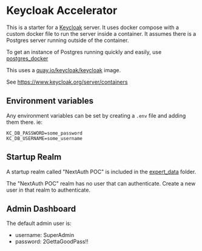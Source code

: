 # Keycloak Accelerator

This is a starter for a [Keycloak](https://www.keycloak.org/) server. It uses docker compose with a custom docker file to run the server inside a container. It assumes there is a Postgres server running outside of the container.

To get an instance of Postgres running quickly and easily, use [postgres_docker](https://github.com/generalui/postgres_docker)

This uses a [quay.io/keycloak/keycloak](https://quay.io/repository/keycloak/keycloak?tab=tags&tag=latest) image.

See <https://www.keycloak.org/server/containers>

## Environment variables

Any environment variables can be set by creating a `.env` file and adding them there. ie:

```.env
KC_DB_PASSWORD=some_password
KC_DB_USERNAME=some_username
```

## Startup Realm

A startup realm called "NextAuth POC" is included in the [expert_data](./export_data/NextAuth_Poc-realm.json) folder.

The "NextAuth POC" realm has no user that can authenticate.
Create a new user in that realm to authenticate.

## Admin Dashboard

The default admin user is:

- username: SuperAdmin
- password: 2GettaGoodPass!!